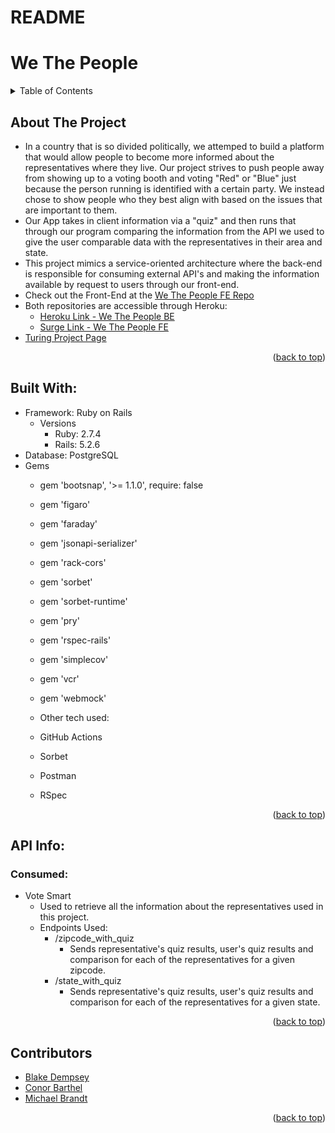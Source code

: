 # README

<div id="top"></div>

# We The People

<!-- TABLE OF CONTENTS -->
<details>
  <summary>Table of Contents</summary>
  <ol>
    <li><a href="#about-the-project">About The Project</a></li>
    <li><a href="#built-with">Built With</a></li>
    <li>
      <a href="#api-info">API Info</a>
      <ul>
        <li><a href="#consumed">Consumed</a></li>
      </ul>
    </li>
    <li><a href="Contributors">Contributors</a></li>
  </ol>
</details>

## About The Project

- In a country that is so divided politically, we attemped to build a platform that would allow people to become more informed about the representatives where they live. Our project strives to push people away from showing up to a voting booth and voting "Red" or "Blue" just because the person running is identified with a certain party. We instead chose to show people who they best align with based on the issues that are important to them.
- Our App takes in client information via a "quiz" and then runs that through our program comparing the information from the API we used to give the user comparable data with the representatives in their area and state. 
- This project mimics a service-oriented architecture where the back-end is responsible for consuming external API's and making the information available by request to users through our front-end. 
- Check out the Front-End at the [We The People FE Repo](https://github.com/Mod-4-Capstone/we-the-people-fe)
- Both repositories are accessible through Heroku: 
  - [Heroku Link - We The People BE](https://we-the-people-be.herokuapp.com/)
  - [Surge Link - We The People FE](https://wethepeople.surge.sh/)
- [Turing Project Page](https://mod4.turing.edu/projects/capstone/)
<p align="right">(<a href="#top">back to top</a>)</p>


## Built With:

- Framework: Ruby on Rails
  - Versions
    - Ruby: 2.7.4
    - Rails: 5.2.6
- Database: PostgreSQL
- Gems
    - gem 'bootsnap', '>= 1.1.0', require: false
    - gem 'figaro'
    - gem 'faraday'
    - gem 'jsonapi-serializer'
    - gem 'rack-cors'
    - gem 'sorbet'
    - gem 'sorbet-runtime'
    - gem 'pry'
    - gem 'rspec-rails'
    - gem 'simplecov'
    - gem 'vcr'
    - gem 'webmock'

  - Other tech used:
  - GitHub Actions
  - Sorbet
  - Postman
  - RSpec
<p align="right">(<a href="#top">back to top</a>)</p>

## API Info:

  ### Consumed:
  - Vote Smart
    - Used to retrieve all the information about the representatives used in this project.
    - Endpoints Used:
      - /zipcode_with_quiz
        - Sends representative's quiz results, user's quiz results and comparison for each of the representatives for a given zipcode. 
      - /state_with_quiz
        - Sends representative's quiz results, user's quiz results and comparison for each of the representatives for a given state. 
<p align="right">(<a href="#top">back to top</a>)</p>

## Contributors

- [Blake Dempsey](https://github.com/bdempsey864)<br>
- [Conor Barthel](https://github.com/conorbarthel)<br>
- [Michael Brandt](https://github.com/mbrandt00)<br>
<p align="right">(<a href="#top">back to top</a>)</p>
